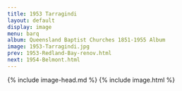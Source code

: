 ```yaml
---
title: 1953 Tarragindi
layout: default
display: image
menu: barq
album: Queensland Baptist Churches 1851-1955 Album
image: 1953-Tarragindi.jpg
prev: 1953-Redland-Bay-renov.html
next: 1954-Belmont.html
---
```

{% include image-head.md %}
{% include image.html %}